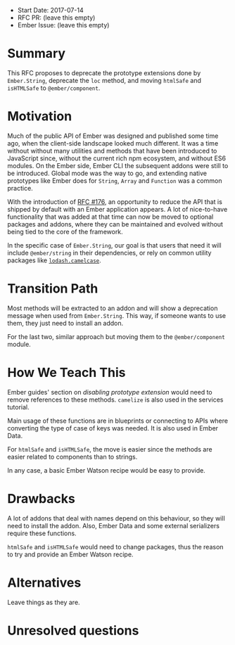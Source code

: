 - Start Date: 2017-07-14
- RFC PR: (leave this empty)
- Ember Issue: (leave this empty)

# Summary

This RFC proposes to deprecate the prototype extensions done by `Ember.String`, deprecate the `loc` method, and moving `htmlSafe` and `isHTMLSafe` to `@ember/component`.

# Motivation

Much of the public API of Ember was designed and published some time ago, when the client-side landscape looked much different. It was a time without without many utilities and methods that have been introduced to JavaScript since, without the current rich npm ecosystem, and without ES6 modules. On the Ember side, Ember CLI the subsequent addons were still to be introduced. Global mode was the way to go, and extending native prototypes like Ember does for `String`, `Array` and `Function` was a common practice.

With the introduction of [RFC #176](https://github.com/emberjs/rfcs/blob/master/text/0176-javascript-module-api.md), an opportunity to reduce the API that is shipped by default with an Ember application appears. A lot of nice-to-have functionality that was added at that time can now be moved to optional packages and addons, where they can be maintained and evolved without being tied to the core of the framework.

In the specific case of `Ember.String`, our goal is that users that need it will include `@ember/string` in their dependencies, or rely on common utility packages like [`lodash.camelcase`](https://lodash.com/docs/#camelCase).

# Transition Path

Most methods will be extracted to an addon and will show a deprecation message when used from `Ember.String`. This way, if someone wants to use them, they just need to install an addon.

For the last two, similar approach but moving them to the `@ember/component` module.

# How We Teach This

Ember guides' section on _disabling prototype extension_ would need to remove references to these methods. `camelize` is also used in the services tutorial.

Main usage of these functions are in blueprints or connecting to APIs where converting the type of case of keys was needed. It is also used in Ember Data.

For `htmlSafe` and `isHTMLSafe`, the move is easier since the methods are easier related to components than to strings.

In any case, a basic Ember Watson recipe would be easy to provide.

# Drawbacks

A lot of addons that deal with names depend on this behaviour, so they will need to install the addon. Also, Ember Data and some external serializers require these functions.

`htmlSafe` and `isHTMLSafe` would need to change packages, thus the reason to try and provide an Ember Watson recipe.

# Alternatives

Leave things as they are.

# Unresolved questions
